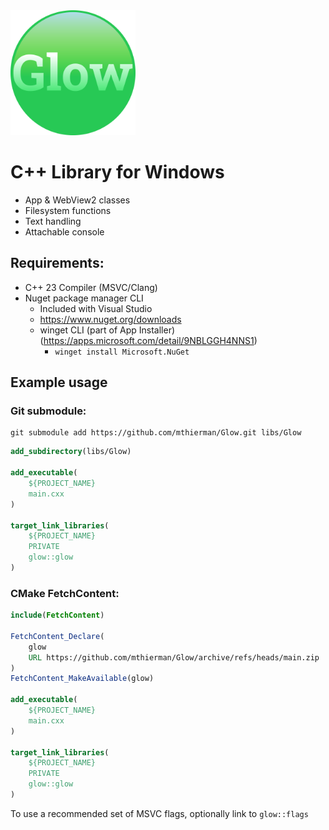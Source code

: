 <img src="./glow/data/banner.svg" width="200">

# C++ Library for Windows

-   App & WebView2 classes
-   Filesystem functions
-   Text handling
-   Attachable console

## Requirements:

-   C++ 23 Compiler (MSVC/Clang)
-   Nuget package manager CLI
    -   Included with Visual Studio
    -   https://www.nuget.org/downloads
    -   winget CLI (part of App Installer) (https://apps.microsoft.com/detail/9NBLGGH4NNS1)
        -   `winget install Microsoft.NuGet`

## Example usage

### Git submodule:

```pwsh
git submodule add https://github.com/mthierman/Glow.git libs/Glow
```

```cmake
add_subdirectory(libs/Glow)

add_executable(
    ${PROJECT_NAME}
    main.cxx
)

target_link_libraries(
    ${PROJECT_NAME}
    PRIVATE
    glow::glow
)
```

### CMake FetchContent:

```cmake
include(FetchContent)

FetchContent_Declare(
    glow
    URL https://github.com/mthierman/Glow/archive/refs/heads/main.zip
)
FetchContent_MakeAvailable(glow)

add_executable(
    ${PROJECT_NAME}
    main.cxx
)

target_link_libraries(
    ${PROJECT_NAME}
    PRIVATE
    glow::glow
)
```

To use a recommended set of MSVC flags, optionally link to `glow::flags`
